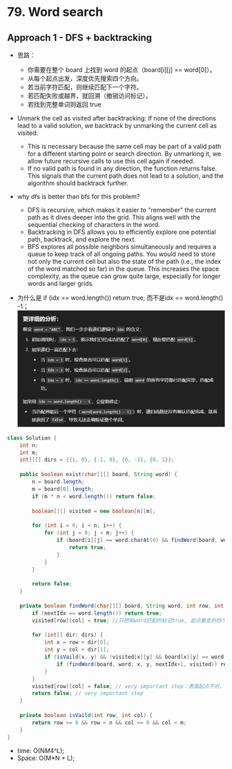 # 79. Word search

## Approach 1 - DFS + backtracking

- 思路：
    - 你需要在整个 board 上找到 word 的起点（board[i][j] == word[0]）。
    - 从每个起点出发，深度优先搜索四个方向。
    - 若当前字符匹配，则继续匹配下一个字符。
    - 若匹配失败或越界，就回溯（撤销访问标记）。
    - 若找到完整单词则返回 true

- Unmark the cell as visited after backtracking: If none of the directions lead to a valid solution, we backtrack by unmarking the current cell as visited:
    - This is necessary because the same cell may be part of a valid path for a different starting point or search direction. By unmarking it, we allow future recursive calls to use this cell again if needed.
    - If no valid path is found in any direction, the function returns false. This signals that the current path does not lead to a solution, and the algorithm should backtrack further.
- why dfs is better than bfs for this problem?
    - DFS is recursive, which makes it easier to "remember" the current path as it dives deeper into the grid. This aligns well with the sequential checking of characters in the word.
    - Backtracking in DFS allows you to efficiently explore one potential path, backtrack, and explore the next.
    - BFS explores all possible neighbors simultaneously and requires a queue to keep track of all ongoing paths. You would need to store not only the current cell but also the state of the path (i.e., the index of the word matched so far) in the queue. This increases the space complexity, as the queue can grow quite large, especially for longer words and larger grids.

- 为什么是 if (idx == word.length()) return true; 而不是idx == word.length() -1；
![alt text](image-18.png)

```java
class Solution {
    int n;
    int m;
    int[][] dirs = {{1, 0}, {-1, 0}, {0, -1}, {0, 1}};
    
    public boolean exist(char[][] board, String word) {
        n = board.length;
        m = board[0].length;
        if (m * n < word.length()) return false;

        boolean[][] visited = new boolean[n][m];
        
        for (int i = 0; i < n; i++) {
            for (int j = 0; j < m; j++) {
                if (board[i][j] == word.charAt(0) && findWord(board, word, i, j, 1, visited)) {
                    return true;
                }
            }
        }

        return false;
    }

    private boolean findWord(char[][] board, String word, int row, int col, int nextIdx, boolean[][] visited) {
        if (nextIdx == word.length()) return true;
        visited[row][col] = true; //只把和word匹配的标记true, 起点要走的四个方向不用标记true，因为有可能这次用不着，找下一个字符能用着

        for (int[] dir: dirs) { 
            int x = row + dir[0];
            int y = col + dir[1];
            if (isVaild(x, y) && !visited[x][y] && board[x][y] == word.charAt(nextIdx)) {
                if (findWord(board, word, x, y, nextIdx+1, visited)) return true;
            }
        }
        visited[row][col] = false; // very important step：表面起点不对，这条路走不通，只能回到主函数找下一个起点
        return false; // very important step
    }

    private boolean isVaild(int row, int col) {
        return row >= 0 && row < n && col >= 0 && col < m; 
    }
}
```
- time: O(N*M*4^L);
- Space: O(M*N + L);